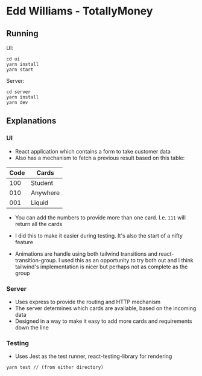 # Edd Williams - TotallyMoney

## Running
UI:
```
cd ui
yarn install
yarn start
```

Server:
```
cd server
yarn install
yarn dev
```

## Explanations
### UI
- React application which contains a form to take customer data
- Also has a mechanism to fetch a previous result based on this table:

| Code  | Cards |
| ---   | ---   |
| 100   | Student |
| 010   | Anywhere |
| 001   | Liquid |

- You can add the numbers to provide more than one card. I.e. `111` will return all the cards
- I did this to make it easier during testing. It's also the start of a nifty feature

- Animations are handle using both tailwind transitions and react-transition-group. I used this as an opportunity to try both out and I think tailwind's implementation is nicer but perhaps not as complete as the group


### Server
- Uses express to provide the routing and HTTP mechanism
- The server determines which cards are available, based on the incoming data
- Designed in a way to make it easy to add more cards and requirements down the line

### Testing
- Uses Jest as the test runner, react-testing-library for rendering

```
yarn test // (from either directory)
```